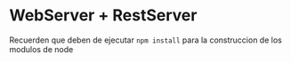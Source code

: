 # WebServer + RestServer

Recuerden que deben de ejecutar ```npm install``` para la construccion de los modulos de node